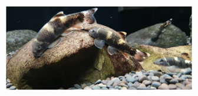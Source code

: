 [ ![Garra Flavatra](https://github.com/garraflavatra/garraflavatra/raw/main/garraflavatra.png) ](https://garraflavatra.github.io)

